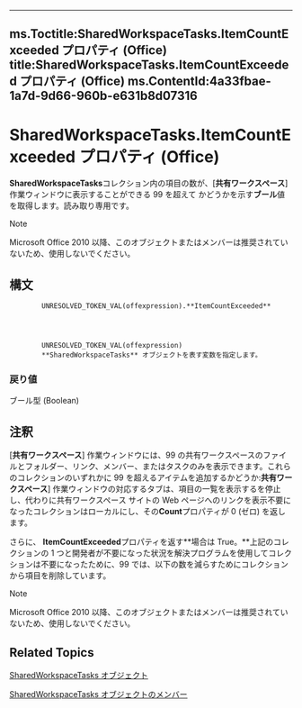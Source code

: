 

---
ms.Toctitle:SharedWorkspaceTasks.ItemCountExceeded プロパティ (Office)
title:SharedWorkspaceTasks.ItemCountExceeded プロパティ (Office)
ms.ContentId:4a33fbae-1a7d-9d66-960b-e631b8d07316
---
# SharedWorkspaceTasks.ItemCountExceeded プロパティ (Office)




**SharedWorkspaceTasks**コレクション内の項目の数が、[**共有ワークスペース**] 作業ウィンドウに表示することができる 99 を超えて かどうかを示す**ブール**値を取得します。読み取り専用です。

>[!NOTE]
>Microsoft Office 2010 以降、このオブジェクトまたはメンバーは推奨されていないため、使用しないでください。





## 構文

            UNRESOLVED_TOKEN_VAL(offexpression).**ItemCountExceeded**




            UNRESOLVED_TOKEN_VAL(offexpression)
            **SharedWorkspaceTasks** オブジェクトを表す変数を指定します。

### 戻り値
ブール型 (Boolean)





## 注釈
[**共有ワークスペース**] 作業ウィンドウには、99 の共有ワークスペースのファイルとフォルダー、リンク、メンバー、またはタスクのみを表示できます。これらのコレクションのいずれかに 99 を超えるアイテムを追加するかどうか:**共有ワークスペース**] 作業ウィンドウの対応するタブは、項目の一覧を表示するを停止し、代わりに共有ワークスペース サイトの Web ページへのリンクを表示不要になったコレクションはローカルにし、その**Count**プロパティが 0 (ゼロ) を返します。



さらに、 **ItemCountExceeded**プロパティを返す**場合は True。**上記のコレクションの 1 つと開発者が不要になった状況を解決プログラムを使用してコレクションは不要になったために、99 では、以下の数を減らすためにコレクションから項目を削除しています。



>[!NOTE]
>Microsoft Office 2010 以降、このオブジェクトまたはメンバーは推奨されていないため、使用しないでください。





## Related Topics

[SharedWorkspaceTasks オブジェクト](de26341f-44d1-131e-1dbe-e31f3f68e312.md)

[SharedWorkspaceTasks オブジェクトのメンバー](6323d5c3-b1ed-af53-25e6-e97b22554699.md)




